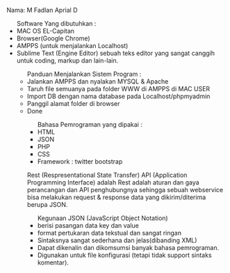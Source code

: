 Nama: M Fadlan Aprial D

<ul>
Software Yang dibutuhkan :
<li>MAC OS EL-Capitan</li>
<li>Browser(Google Chrome)</li>
<li>AMPPS (untuk menjalankan Localhost)</li>
<li>Sublime Text (Engine Editor) sebuah teks editor yang sangat canggih untuk coding, markup dan lain-lain.
 </li></u>

<ul>
Panduan Menjalankan Sistem Program :
<li>Jalankan AMPPS dan nyalakan MYSQL & Apache</li>
<li>Taruh file semuanya pada folder WWW di AMPPS di MAC USER</li>
<li>Import DB dengan nama database pada Localhost/phpmyadmin</li>
<li>Panggil alamat folder di browser</li>
<li>Done</li></u>
<hl>
 
<ul>
Bahasa Pemrograman yang dipakai :
<li>HTML</li>
<li>JSON</li>
<li>PHP</li>
<li>CSS</li>
<li>Framework :  twitter bootstrap</li></ul>

Rest (Respresentational State Transfer) API (Application Programming Interface) adalah Rest adalah aturan dan gaya perancangan dan API penghubungnya sehingga sebuah webservice bisa melakukan request & response data yang dikirim/diterima berupa JSON.
<ul>
Kegunaan JSON (JavaScript Object Notation)
<li>berisi pasangan data key dan value</li>
<li>format pertukaran data tekstual dan sangat ringan</li>
<li>Sintaksnya sangat sederhana dan jelas(dibanding XML)</li>
<li>Dapat dikenalin dan dikomsumsi banyak bahasa pemrograman.</li>
<li>Digunakan untuk file konfigurasi (tetapi tidak support sintaks komentar).</li></ul>


 
